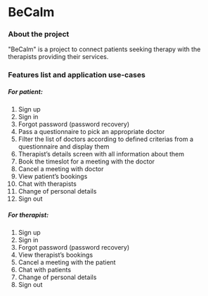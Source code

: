 # BeCalm
### About the project
"BeCalm"  is a project to connect patients seeking therapy with the therapists providing their services. 

### Features list and application use-cases
##### For patient:
1. Sign up
2. Sign in
3. Forgot password (password recovery)
4. Pass a questionnaire to pick an appropriate doctor
5. Filter the list of doctors according to defined criterias from a questionnaire and display them
6. Therapist’s details screen with all information about them
7. Book the timeslot for a meeting with the doctor 
8. Cancel a meeting with doctor
9. View  patient’s bookings
10. Chat with therapists
11. Change of personal details
12. Sign out
    
##### For  therapist:
1. Sign up
2. Sign in
3. Forgot password (password recovery)
4. View  therapist’s bookings
5. Cancel a meeting with the patient
6. Chat with patients
7. Change of personal details 
8. Sign out
